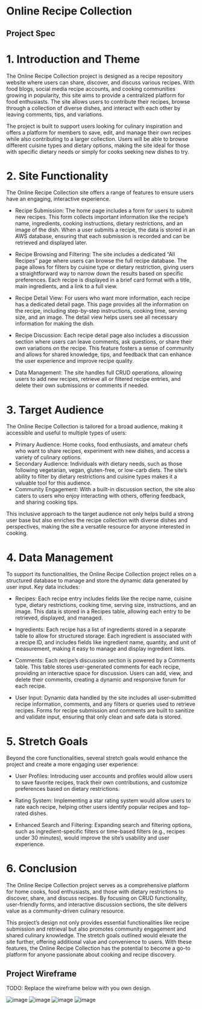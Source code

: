 # Online Recipe Collection

## Project Spec

# 1. Introduction and Theme

The Online Recipe Collection project is designed as a recipe repository website where users can share, discover, and discuss various recipes. With food blogs, social media recipe accounts, and cooking communities growing in popularity, this site aims to provide a centralized platform for food enthusiasts. The site allows users to contribute their recipes, browse through a collection of diverse dishes, and interact with each other by leaving comments, tips, and variations.

The project is built to support users looking for culinary inspiration and offers a platform for members to save, edit, and manage their own recipes while also contributing to a larger collection. Users will be able to browse different cuisine types and dietary options, making the site ideal for those with specific dietary needs or simply for cooks seeking new dishes to try.

# 2. Site Functionality

The Online Recipe Collection site offers a range of features to ensure users have an engaging, interactive experience.

- Recipe Submission: The home page includes a form for users to submit new recipes. This form collects important information like the recipe’s name, ingredients, cooking instructions, dietary restrictions, and an image of the dish. When a user submits a recipe, the data is stored in an AWS database, ensuring that each submission is recorded and can be retrieved and displayed later.

- Recipe Browsing and Filtering: The site includes a dedicated “All Recipes” page where users can browse the full recipe database. The page allows for filters by cuisine type or dietary restriction, giving users a straightforward way to narrow down the results based on specific preferences. Each recipe is displayed in a brief card format with a title, main ingredients, and a link to a full view.

- Recipe Detail View: For users who want more information, each recipe has a dedicated detail page. This page provides all the information on the recipe, including step-by-step instructions, cooking time, serving size, and an image. The detail view helps users see all necessary information for making the dish.

- Recipe Discussion: Each recipe detail page also includes a discussion section where users can leave comments, ask questions, or share their own variations on the recipe. This feature fosters a sense of community and allows for shared knowledge, tips, and feedback that can enhance the user experience and improve recipe quality.

- Data Management: The site handles full CRUD operations, allowing users to add new recipes, retrieve all or filtered recipe entries, and delete their own submissions or comments if needed.

# 3. Target Audience

The Online Recipe Collection is tailored for a broad audience, making it accessible and useful to multiple types of users:

- Primary Audience: Home cooks, food enthusiasts, and amateur chefs who want to share recipes, experiment with new dishes, and access a variety of culinary options.
- Secondary Audience: Individuals with dietary needs, such as those following vegetarian, vegan, gluten-free, or low-carb diets. The site’s ability to filter by dietary restrictions and cuisine types makes it a valuable tool for this audience.
- Community Engagement: With a built-in discussion section, the site also caters to users who enjoy interacting with others, offering feedback, and sharing cooking tips.

This inclusive approach to the target audience not only helps build a strong user base but also enriches the recipe collection with diverse dishes and perspectives, making the site a versatile resource for anyone interested in cooking.

# 4. Data Management

To support its functionalities, the Online Recipe Collection project relies on a structured database to manage and store the dynamic data generated by user input. Key data includes:

- Recipes: Each recipe entry includes fields like the recipe name, cuisine type, dietary restrictions, cooking time, serving size, instructions, and an image. This data is stored in a Recipes table, allowing each entry to be retrieved, displayed, and managed.

- Ingredients: Each recipe has a list of ingredients stored in a separate table to allow for structured storage. Each ingredient is associated with a recipe ID, and includes fields like ingredient name, quantity, and unit of measurement, making it easy to manage and display ingredient lists.

- Comments: Each recipe’s discussion section is powered by a Comments table. This table stores user-generated comments for each recipe, providing an interactive space for discussion. Users can add, view, and delete their comments, creating a dynamic and responsive forum for each recipe.

- User Input: Dynamic data handled by the site includes all user-submitted recipe information, comments, and any filters or queries used to retrieve recipes. Forms for recipe submission and comments are built to sanitize and validate input, ensuring that only clean and safe data is stored.

# 5. Stretch Goals

Beyond the core functionalities, several stretch goals would enhance the project and create a more engaging user experience:

- User Profiles: Introducing user accounts and profiles would allow users to save favorite recipes, track their own contributions, and customize preferences based on dietary restrictions.

- Rating System: Implementing a star rating system would allow users to rate each recipe, helping other users identify popular recipes and top-rated dishes.

- Enhanced Search and Filtering: Expanding search and filtering options, such as ingredient-specific filters or time-based filters (e.g., recipes under 30 minutes), would improve the site’s usability and user experience.

# 6. Conclusion

The Online Recipe Collection project serves as a comprehensive platform for home cooks, food enthusiasts, and those with dietary restrictions to discover, share, and discuss recipes. By focusing on CRUD functionality, user-friendly forms, and interactive discussion sections, the site delivers value as a community-driven culinary resource.

This project’s design not only provides essential functionalities like recipe submission and retrieval but also promotes community engagement and shared culinary knowledge. The stretch goals outlined would elevate the site further, offering additional value and convenience to users. With these features, the Online Recipe Collection has the potential to become a go-to platform for anyone passionate about cooking and recipe discovery.

## Project Wireframe

TODO: Replace the wireframe below with you own design.

![image](https://github.com/user-attachments/assets/33397280-fc4f-4200-a764-96d69d5fe1af)
![image](https://github.com/user-attachments/assets/8416dca6-da74-442c-b2ea-086032fde7fd)
![image](https://github.com/user-attachments/assets/1410c8aa-9ac6-4b8a-83ff-85fc09e0a022)
![image](https://github.com/user-attachments/assets/bc6b5624-46eb-42b9-9018-1e7d0d5322ca)



